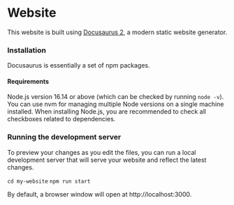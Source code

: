 # Website

This website is built using [Docusaurus 2](https://docusaurus.io/), a modern static website generator.

### Installation

Docusaurus is essentially a set of npm packages.

#### Requirements

Node.js version 16.14 or above (which can be checked by running `node -v`). You can use nvm for managing multiple Node versions on a single machine installed.
When installing Node.js, you are recommended to check all checkboxes related to dependencies.

### Running the development server

To preview your changes as you edit the files, you can run a local development server that will serve your website and reflect the latest changes.

`cd my-website`
`npm run start`

By default, a browser window will open at http://localhost:3000.
